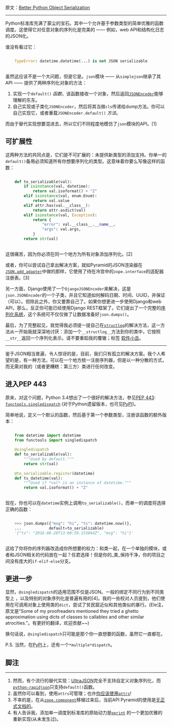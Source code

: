 原文：[Better Python Object Serialization](https://hynek.me/articles/serialization/)

---

Python标准库充满了蒙尘的宝石。其中一个允许基于参数类型的简单优雅的函数调度。这使得它对任意对象的序列化是完美的 —— 例如，web API和结构化日志的JSON化。

谁没有看过它：

```python

    TypeError: datetime.datetime(...) is not JSON serializable
    
```

虽然这应该不是一个大问题，但是它是。`json`模块 —— 从`simplejson`继承了其API —— 提供了两种序列化对象的方法：

  1. 实现一个`default()` _函数_，该函数接收一个对象，然后返回[`JSONEncoder`](https://docs.python.org/3/library/json.html#json.JSONEncoder)能够理解的东东。
  2. 自己实现或子类化`JSONEncoder`，然后将其当做`cls`传递给dump方法。你可以自己实现它，或者重载`JSONEncoder.default()` _方法_。

而由于替代实现想要混进去，所以它们不同程度地模仿了`json`模块的API。[1]

## 可扩展性

这两种方法的共同点是，它们是不可扩展的：未提供新类型的添加支持。你单一的`default()`备用必须知道所有你想要序列化的类型。这意味着你要么写像这样的函数：

```python

    def to_serializable(val):
        if isinstance(val, datetime):
            return val.isoformat() + "Z"
        elif isinstance(val, enum.Enum):
            return val.value
        elif attr.has(val.__class__):
            return attr.asdict(val)
        elif isinstance(val, Exception):
            return {
                "error": val.__class__.__name__,
                "args": val.args,
            }
        return str(val)
    
```

这很痛苦，因为你必须在同一个地方为所有对象添加序列化。[2]

或者，你可以尝试自己拿出解决方案，就如Pyramid的JSON渲染器在[`JSON.add_adapter`](http://docs.pylonsproject.org/projects/pyramid/en/latest/narr/renderers.html#using-the-add-adapter-method-of-a-custom-json-renderer)中做的那样，它使用了待在冷宫中的`zope.interface`的适配器注册表。[3]

另一方面，Django使用了一个`DjangoJSONEncoder`来解决，这是`json.JSONEncoder`的一个子类，并且它知道如何解码日期、时间、UUID，并保证（可以）。但除此之外，你又要靠自己了。如果你想更进一步使用Django和web API，那么，反正你可能已经使用Django REST框架了。它们提出了一个完整的[序列化系统](http://www.django-rest-framework.org/api-guide/serializers/)，这个系统可不仅仅做了让数据准备好`json.dumps()`。

最后，为了完整起见，我觉得我必须提一提自己在[`structlog`](http://www.structlog.org/en/stable/)的解决方法，这一方法从一开始我就深深地讨厌：添加一个`__structlog__`方法到你的类中，它按照`__str__`返回一个序列化表示。请不要重蹈我的覆辙；标签 [软件小丑](https://softwareclown.com)。

* * *

鉴于JSON相当普遍，令人惊讶的是，目前，我们只有孤立的解决方案。我个人希望的是，有一种方法，可以在一个地方统一注册序列器，但是以一种分散的方式，而无需对我的（或者更糟糕：第三方）类进行任何改变。

## 进入PEP 443

原来，对这个问题，Python 3.4想出了一个很好的解决方法，参见[PEP 443](https://www.python.org/dev/peps/pep-0443/): [`functools.singledispatch`](https://docs.python.org/3/library/functools.html#functools.singledispatch) (对于Python遗留版本，也可见[PyPI](https://pypi.org/project/singledispatch/))。

简单地说，定义一个默认的函数，然后基于第一个参数类型，注册该函数的额外版本：

```python

    from datetime import datetime
    from functools import singledispatch
    
    @singledispatch
    def to_serializable(val):
        """Used by default."""
        return str(val)
        
    @to_serializable.register(datetime)
    def ts_datetime(val):
        """Used if *val* is an instance of datetime."""
        return val.isoformat() + "Z"
    
```

现在，你也可以在`datetime`实例上调用`to_serializable()`，而单一的调度将选择正确的函数：

```python

    >>> json.dumps({"msg": "hi", "ts": datetime.now()},
    ...            default=to_serializable)
    '{"ts": "2016-08-20T13:08:59.153864Z", "msg": "hi"}'
    
```

这给了你将你的序列器改造成你所想要的权力：和类一起，在一个单独的模块，或者和JSON相关的代码放在一起？任君选择！但是你的_类_保持干净，你的项目之间没有庞大的`if-elif-else`分支。

## 更进一步

显然，`@singledispatch`的适用范围不仅是JSON。一般的绑定不同行为到不同类型上 ，以及特别的对象序列化是普遍有用的[4]。我的一些校对人员提到，他们使用在可调用对象上使用类的`dict`，尝试了贫民窟近似和其他类似的暴行。(Ele注，原文是“Some of my proofreaders mentioned they tried a ghetto approximation using dicts of classes to callables and other similar atrocities.”。有更好的翻译，欢迎贡献~~)

换句话说，`@singledispatch`只可能是那个你一直想要的函数，虽然它一直都在。

P.S. 当然，在[PyPI](https://pypi.org/project/multipledispatch/)上，还有一个`*multiple*dispatch`。

## 脚注

* * *

  1. 然而，有个流行的替代实现：[UltraJSON](https://github.com/esnme/ultrajson)完全不支持自定义对象序列化，而[`python-rapidjson`](https://github.com/kenrobbins/python-rapidjson)只支持`default()`函数。
  2. 虽然你可以看到，使用`attrs`可管理；也许[你应该使用`attrs`](https://glyph.twistedmatrix.com/2016/08/attrs.html)! 
  3. 不幸的是，在从[`zope.component`](https://docs.zope.org/zope.component/)移植过来后，当前API Pyramid的使用是[无正式文档的](https://github.com/zopefoundation/zope.interface/issues/41)。
  4. 有人告诉我，添加单一调度到标准库的原始动力是[`pprint`](https://docs.python.org/3.5/library/pprint.html) 的一个更加优雅的重新实现(从未发生过)。
